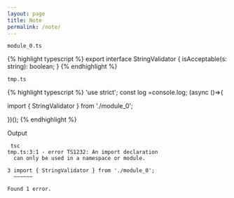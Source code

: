 ```yaml
---
layout: page
title: Note
permalink: /note/
---
```


`module_0.ts`

{% highlight typescript %}
export interface StringValidator {
  isAcceptable(s: string): boolean;
}
{% endhighlight %}

`tmp.ts`

{% highlight typescript %}
'use strict'; const log =console.log; (async ()=>{

import { StringValidator } from './module_0';

})();
{% endhighlight %}

Output

```
 tsc
tmp.ts:3:1 - error TS1232: An import declaration
  can only be used in a namespace or module.

3 import { StringValidator } from './module_0';
  ~~~~~~

Found 1 error.
```
